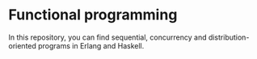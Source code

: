 # Functional programming

In this repository, you can find sequential, concurrency and distribution-oriented programs in Erlang and Haskell.
